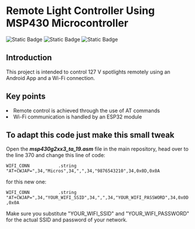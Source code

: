 <h1>Remote Light Controller Using MSP430 Microcontroller</h1>

![Static Badge](https://img.shields.io/badge/Author-Jared%20Carvente-blue)
![Static Badge](https://img.shields.io/badge/Release-December%202024-green)
![Static Badge](https://img.shields.io/badge/IDE-Code%20Composer%20Studio-red)


<h2>Introduction</h2>
<p>This project is intended to control 127 V spotlights remotely using an Android App and a Wi-Fi connection.</p>

<h2>Key points</h2>
<li>Remote control is achieved through the use of AT commands</li>
<li>Wi-Fi communication is handled by an ESP32 module</li>

<h2>To adapt this code just make this small tweak</h2>

<p>Open the <strong><em>msp430g2xx3_ta_19.asm</em></strong> file in the main repository, head over to the line 370 and change this line of code:</p>

`WIFI_CONN           .string "AT+CWJAP=",34,"Micros",34,",",34,"9876543210",34,0x0D,0x0A`

<p>for this new one:</p>

`WIFI_CONN           .string "AT+CWJAP=",34,"YOUR_WIFI_SSID",34,",",34,"YOUR_WIFI_PASSWORD",34,0x0D,0x0A`

<p>Make sure you substitute "YOUR_WIFI_SSID" and "YOUR_WIFI_PASSWORD" for the actual SSID and password of your network.</p>
